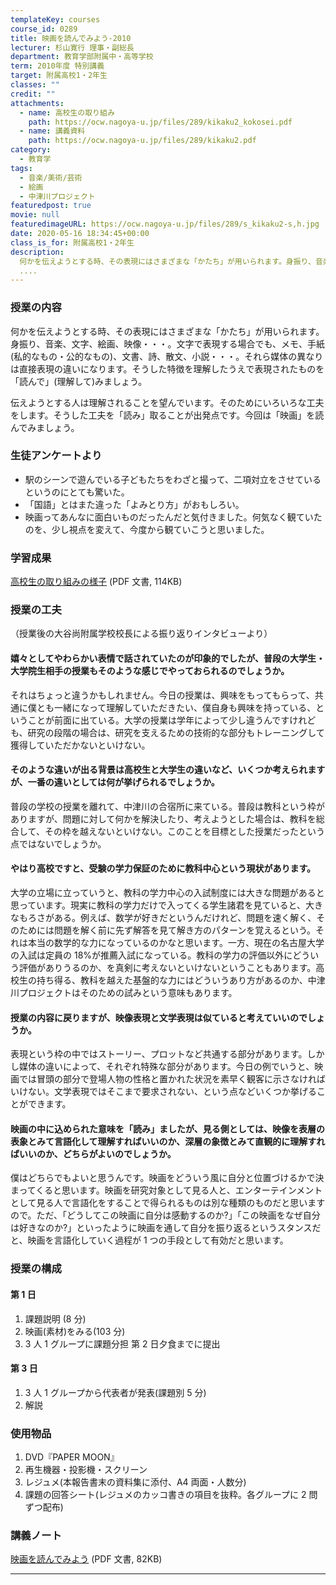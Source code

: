 ```yaml
---
templateKey: courses
course_id: 0289
title: 映画を読んでみよう-2010
lecturer: 杉山寛行 理事・副総長
department: 教育学部附属中・高等学校
term: 2010年度 特別講義
target: 附属高校1・2年生
classes: ""
credit: ""
attachments:
  - name: 高校生の取り組み
    path: https://ocw.nagoya-u.jp/files/289/kikaku2_kokosei.pdf
  - name: 講義資料
    path: https://ocw.nagoya-u.jp/files/289/kikaku2.pdf
category:
  - 教育学
tags:
  - 音楽/美術/芸術
  - 絵画
  - 中津川プロジェクト
featuredpost: true
movie: null
featuredimageURL: https://ocw.nagoya-u.jp/files/289/s_kikaku2-s,h.jpg
date: 2020-05-16 18:34:45+00:00
class_is_for: 附属高校1・2年生
description:
  何かを伝えようとする時、その表現にはさまざまな「かたち」が用いられます。身振り、音楽、文字、絵画、映像・・・。文字で表現する場合でも、メモ、手紙(私的なもの・公的なもの)、文書、詩、散文、小説・・・。それら媒体の異なりは直接表現の違いになります。そうした特徴を理解したうえで表現されたものを「読んで」(理解して)みましょう。伝えようとする人は理解されることを望んでいます。そのためにいろいろな工夫
  ....
---
```


### 授業の内容

何かを伝えようとする時、その表現にはさまざまな「かたち」が用いられます。身振り、音楽、文字、絵画、映像・・・。文字で表現する場合でも、メモ、手紙(私的なもの・公的なもの)、文書、詩、散文、小説・・・。それら媒体の異なりは直接表現の違いになります。そうした特徴を理解したうえで表現されたものを「読んで」(理解して)みましょう。

伝えようとする人は理解されることを望んでいます。そのためにいろいろな工夫をします。そうした工夫を「読み」取ることが出発点です。今回は「映画」を読んでみましょう。

### 生徒アンケートより

- 駅のシーンで遊んでいる子どもたちをわざと撮って、二項対立をさせているというのにとても驚いた。
- 「国語」とはまた違った「よみとり方」がおもしろい。
- 映画ってあんなに面白いものだったんだと気付きました。何気なく観ていたのを、少し視点を変えて、今度から観ていこうと思いました。

### 学習成果

[高校生の取り組みの様子](https://ocw.nagoya-u.jp/files/289/kikaku2_kokosei.pdf) (PDF 文書, 114KB)

### 授業の工夫

（授業後の大谷尚附属学校校長による振り返りインタビューより）

#### 嬉々としてやわらかい表情で話されていたのが印象的でしたが、普段の大学生・大学院生相手の授業もそのような感じでやっておられるのでしょうか。

それはちょっと違うかもしれません。今日の授業は、興味をもってもらって、共通に僕とも一緒になって理解していただきたい、僕自身も興味を持っている、ということが前面に出ている。大学の授業は学年によって少し違うんですけれども、研究の段階の場合は、研究を支えるための技術的な部分もトレーニングして獲得していただかないといけない。

#### そのような違いが出る背景は高校生と大学生の違いなど、いくつか考えられますが、一番の違いとしては何が挙げられるでしょうか。

普段の学校の授業を離れて、中津川の合宿所に来ている。普段は教科という枠がありますが、問題に対して何かを解決したり、考えようとした場合は、教科を総合して、その枠を越えないといけない。このことを目標とした授業だったという点ではないでしょうか。

#### やはり高校ですと、受験の学力保証のために教科中心という現状があります。

大学の立場に立っていうと、教科の学力中心の入試制度には大きな問題があると思っています。現実に教科の学力だけで入ってくる学生諸君を見ていると、大きなもろさがある。例えば、数学が好きだというんだけれど、問題を速く解く、そのためには問題を解く前に先ず解答を見て解き方のパターンを覚えるという。それは本当の数学的な力になっているのかなと思います。一方、現在の名古屋大学の入試は定員の 18%が推薦入試になっている。教科の学力の評価以外にどういう評価がありうるのか、を真剣に考えないといけないということもあります。高校生の持ち得る、教科を越えた基盤的な力にはどういうあり方があるのか、中津川プロジェクトはそのための試みという意味もあります。

#### 授業の内容に戻りますが、映像表現と文学表現は似ていると考えていいのでしょうか。

表現という枠の中ではストーリー、プロットなど共通する部分があります。しかし媒体の違いによって、それぞれ特殊な部分があります。今日の例でいうと、映画では冒頭の部分で登場人物の性格と置かれた状況を素早く観客に示さなければいけない。文学表現ではそこまで要求されない、という点などいくつか挙げることができます。

#### 映画の中に込められた意味を「読み」ましたが、見る側としては、映像を表層の表象とみて言語化して理解すればいいのか、深層の象徴とみて直観的に理解すればいいのか、どちらがよいのでしょうか。

僕はどちらでもよいと思うんです。映画をどういう風に自分と位置づけるかで決まってくると思います。映画を研究対象として見る人と、エンターテインメントとして見る人で言語化をすることで得られるものは別な種類のものだと思いますので。ただ、「どうしてこの映画に自分は感動するのか?」「この映画をなぜ自分は好きなのか?」といったように映画を通して自分を振り返るというスタンスだと、映画を言語化していく過程が 1 つの手段として有効だと思います。

### 授業の構成

#### 第 1 日

1.  課題説明 (8 分)
2.  映画(素材)をみる(103 分)
3.  3 人 1 グループに課題分担 第 2 日夕食までに提出

#### 第 3 日

1.  3 人 1 グループから代表者が発表(課題別 5 分)
2.  解説

### 使用物品

1.  DVD『PAPER MOON』
2.  再生機器・投影機・スクリーン
3.  レジュメ(本報告書末の資料集に添付、A4 両面・人数分)
4.  課題の回答シート(レジュメのカッコ書きの項目を抜粋。各グループに 2 問ずつ配布)

### 講義ノート

[映画を読んでみよう](https://ocw.nagoya-u.jp/files/289/kikaku2.pdf) (PDF 文書, 82KB)

---
